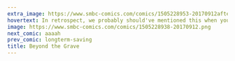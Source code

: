 ```yaml
---
extra_image: https://www.smbc-comics.com/comics/1505228953-20170912after.png
hovertext: In retrospect, we probably should've mentioned this when your policy began, 40 years ago.
image: https://www.smbc-comics.com/comics/1505228938-20170912.png
next_comic: aaaah
prev_comic: longterm-saving
title: Beyond the Grave
---
```


